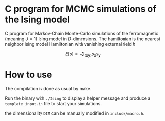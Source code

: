 # C program for MCMC simulations of the Ising model
C program for Markov-Chain Monte-Carlo simulations of the ferromagnetic (meaning $J=1$) Ising model in $D$-dimensions. The hamiltonian is
the nearest neighbor Ising model Hamiltonian with vanishing external field $h$

$$
E[s]=-\sum_{\langle \textbf{x} \textbf{y}\rangle}s_{\textbf{x}} s_{\textbf{y}}
$$

# How to use
The compilation is done as usual by make.

Run the binary with `./Ising` to display a helper message and produce a `template_input.in` file to start your simulations.

the dimensionality `DIM` can be manually modified in `include/macro.h`. 
